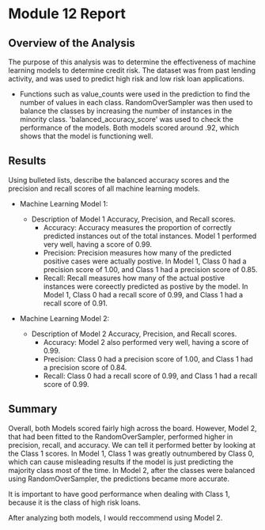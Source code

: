 # Module 12 Report

## Overview of the Analysis

The purpose of this analysis was to determine the effectiveness of machine learning models to determine credit risk. The dataset was from past lending activity, and was used to predict high risk and low risk loan applications. 

* Functions such as value_counts were used in the prediction to find the number of values in each class. RandomOverSampler was then used to balance the classes by increasing the number of instances in the minority class. 'balanced_accuracy_score' was used to check the performance of the models. Both models scored around .92, which shows that the model is functioning well. 


## Results

Using bulleted lists, describe the balanced accuracy scores and the precision and recall scores of all machine learning models.

* Machine Learning Model 1:
  * Description of Model 1 Accuracy, Precision, and Recall scores.
    * Accuracy: Accuracy measures the proportion of correctly predicted instances out of the total instances. Model 1 performed very well, having a score of 0.99.
    * Precision: Precision measures how many of the predicted positive cases were actually postive. In Model 1, Class 0 had a precision score of 1.00, and Class 1 had a precision score of 0.85.
    * Recall: Recall measures how many of the actual postive instances were coreectly predicted as postive by the model. In Model 1, Class 0 had a recall score of 0.99, and Class 1 had a recall score of 0.91.



* Machine Learning Model 2:
  * Description of Model 2 Accuracy, Precision, and Recall scores.
    * Accuracy: Model 2 also performed very well, having a score of 0.99.
    * Precision: Class 0 had a precision score of 1.00, and Class 1 had a precision score of 0.84.
    * Recall: Class 0 had a recall score of 0.99, and Class 1 had a recall score of 0.99.


## Summary

Overall, both Models scored fairly high across the board. However, Model 2, that had been fitted to the RandomOverSampler, performed higher in precision, recall, and accuracy. We can tell it performed better by looking at the Class 1 scores. In Model 1, Class 1 was greatly outnumbered by Class 0, which can cause misleading results if the model is just predicting the majority class most of the time. In Model 2, after the classes were balanced using RandomOverSampler, the predictions became more accurate. 

It is important to have good performance when dealing with Class 1, because it is the class of high risk loans.

After analyzing both models, I would reccommend using Model 2.


